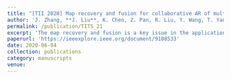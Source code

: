 ```yaml
---
title: "[TII 2020] Map recovery and fusion for collaborative AR of multiple mobile device"
author: 'J. Zhang, **J. Liu**, K. Chen, Z. Pan, R. Liu, Y. Wang, T. Yang, S. Chen'
permalink: /publication/TITS_21
excerpt: 'The map recovery and fusion is a key issue in the application of large scale and long-term augmented reality (AR) scenarios. However, they are still not addressed well in an efficient and precise way, especially for complex industrial environments. In this article, we propose a map recovery and fusion strategy based on vision-inertial simultaneous localization and mapping. We first develop a heuristic strategy that can fast search and match map points among multiple maps, and can be used for efficient map fusion. For map recovery, we leverage the inertial sensors for short time motion estimation, and transform the previous lost map to the current map. Based on this strategy, a novel framework for collaborative AR is implemented and can parallelly run in multiple mobile devices in real time. Extensive experiments have been carried out on a public data set, and the results show that the proposed method can recovery and fuse multiple maps with high completeness and precision.'
paperurl: 'https://ieeexplore.ieee.org/document/9108533'
date: 2020-06-04
collection: publications
category: manuscripts
venue: 
---
```

